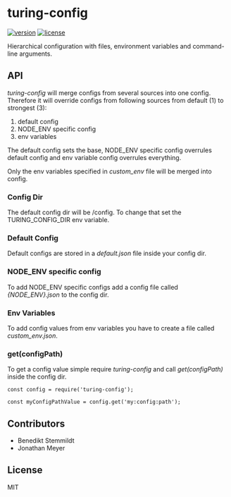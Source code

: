 # turing-config

[![version](https://img.shields.io/npm/v/turing-config.svg)](https://www.npmjs.com/package/turing-config) [![license](https://img.shields.io/npm/l/turing-config.svg)](./LICENSE)

Hierarchical configuration with files, environment variables and command-line arguments.

## API

_turing-config_ will merge configs from several sources into one config.
Therefore it will override configs from following sources from default (1) to strongest (3):
1. default config
2. NODE_ENV specific config
3. env variables

The default config sets the base, NODE_ENV specific config overrules default config and env variable config overrules everything.

Only the env variables specified in _custom_env_ file will be merged into config.

### Config Dir

The default config dir will be <project-root>/config. To change that set the TURING_CONFIG_DIR env variable.

### Default Config

Default configs are stored in a _default.json_ file inside your config dir.

### NODE_ENV specific config

To add NODE_ENV specific configs add a config file called _{NODE_ENV}.json_ to the config dir.

### Env Variables

To add config values from env variables you have to create a file called _custom_env.json_.

### get(configPath)

To get a config value simple require _turing-config_ and call _get(configPath)_ inside the config dir.

    const config = require('turing-config');

    const myConfigPathValue = config.get('my:config:path');

## Contributors

- Benedikt Stemmildt
- Jonathan Meyer

## License

MIT

